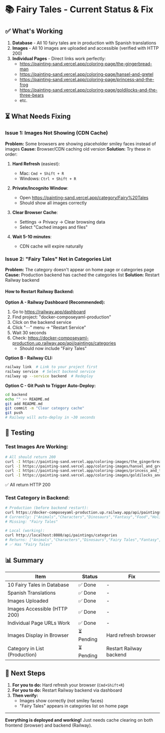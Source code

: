 # 📚 Fairy Tales - Current Status & Fix

## ✅ What's Working

1. **Database** - All 10 fairy tales are in production with Spanish translations
2. **Images** - All 10 images are uploaded and accessible (verified with HTTP 200)
3. **Individual Pages** - Direct links work perfectly:
   - https://painting-sand.vercel.app/coloring-page/the-gingerbread-man
   - https://painting-sand.vercel.app/coloring-page/hansel-and-gretel
   - https://painting-sand.vercel.app/coloring-page/princess-and-the-frog
   - https://painting-sand.vercel.app/coloring-page/goldilocks-and-the-three-bears
   - etc.

## ⏳ What Needs Fixing

### Issue 1: Images Not Showing (CDN Cache)
**Problem:** Some browsers are showing placeholder smiley faces instead of images
**Cause:** Browser/CDN caching old version
**Solution:** Try these in order:

1. **Hard Refresh** (easiest):
   - Mac: `Cmd + Shift + R`
   - Windows: `Ctrl + Shift + R`

2. **Private/Incognito Window**:
   - Open https://painting-sand.vercel.app/category/Fairy%20Tales
   - Should show all images correctly

3. **Clear Browser Cache**:
   - Settings → Privacy → Clear browsing data
   - Select "Cached images and files"

4. **Wait 5-10 minutes**:
   - CDN cache will expire naturally

### Issue 2: "Fairy Tales" Not in Categories List
**Problem:** The category doesn't appear on home page or categories page
**Cause:** Production backend has cached the categories list
**Solution:** Restart Railway backend

#### How to Restart Railway Backend:

**Option A - Railway Dashboard (Recommended):**
1. Go to https://railway.app/dashboard
2. Find project: "docker-composeyaml-production"
3. Click on the backend service
4. Click "⋯" menu → "Restart Service"
5. Wait 30 seconds
6. Check: https://docker-composeyaml-production.up.railway.app/api/paintings/categories
   - Should now include "Fairy Tales"

**Option B - Railway CLI:**
```bash
railway link  # Link to your project first
railway service  # Select backend service
railway up --service backend  # Redeploy
```

**Option C - Git Push to Trigger Auto-Deploy:**
```bash
cd backend
echo "" >> README.md
git add README.md
git commit -m "Clear category cache"
git push
# Railway will auto-deploy in ~30 seconds
```

## 🧪 Testing

### Test Images Are Working:
```bash
# All should return 200
curl -I https://painting-sand.vercel.app/coloring-images/the_gingerbread_man.png
curl -I https://painting-sand.vercel.app/coloring-images/hansel_and_gretel.png
curl -I https://painting-sand.vercel.app/coloring-images/princess_and_the_frog.png
curl -I https://painting-sand.vercel.app/coloring-images/goldilocks_and_the_three_bears.png
```
✅ All return HTTP 200

### Test Category in Backend:
```bash
# Production (before backend restart):
curl https://docker-composeyaml-production.up.railway.app/api/paintings/categories
# Currently: ["Animals","Characters","Dinosaurs","Fantasy","Food","Holidays","Italian Brainrot","Mandalas","Nature","Sports","Vehicles"]
# Missing: "Fairy Tales"

# Local (working):
curl http://localhost:8080/api/paintings/categories
# Returns: ["Animals","Characters","Dinosaurs","Fairy Tales","Fantasy","Food","Holidays","Italian Brainrot","Nature","Sports","Vehicles"]
# ✅ Has "Fairy Tales"
```

## 📊 Summary

| Item | Status | Fix |
|------|--------|-----|
| 10 Fairy Tales in Database | ✅ Done | - |
| Spanish Translations | ✅ Done | - |
| Images Uploaded | ✅ Done | - |
| Images Accessible (HTTP 200) | ✅ Done | - |
| Individual Page URLs Work | ✅ Done | - |
| Images Display in Browser | ⏳ Pending | Hard refresh browser |
| Category in List (Production) | ⏳ Pending | Restart Railway backend |

## 🎯 Next Steps

1. **For you to do:** Hard refresh your browser (`Cmd+Shift+R`)
2. **For you to do:** Restart Railway backend via dashboard
3. **Then verify:**
   - Images show correctly (not smiley faces)
   - "Fairy Tales" appears in categories list on home page

---

**Everything is deployed and working!** Just needs cache clearing on both frontend (browser) and backend (Railway).



